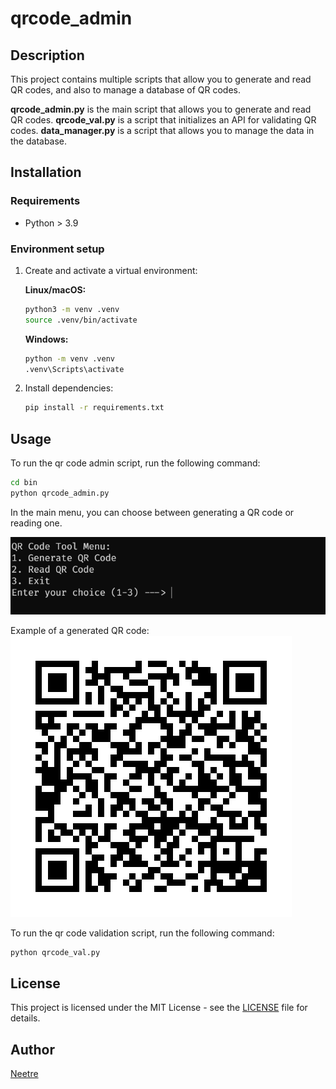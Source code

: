 # qrcode_admin

## Description

This project contains multiple scripts that allow you to generate and read QR codes, and also to manage a database of QR codes.

**qrcode_admin.py** is the main script that allows you to generate and read QR codes.
**qrcode_val.py** is a script that initializes an API for validating QR codes.
**data_manager.py** is a script that allows you to manage the data in the database.

## Installation

### Requirements

- Python > 3.9

### Environment setup

1. Create and activate a virtual environment:

   **Linux/macOS:**

   ```bash
   python3 -m venv .venv
   source .venv/bin/activate
   ```

   **Windows:**

    ```bash
   python -m venv .venv
   .venv\Scripts\activate
   ```

2. Install dependencies:

   ```bash
   pip install -r requirements.txt
   ```

## Usage

To run the qr code admin script, run the following command:

```bash
cd bin
python qrcode_admin.py
```
In the main menu, you can choose between generating a QR code or reading one.

![Menu](data/readme/menu.png)

Example of a generated QR code:
![Test](data/readme/test.png)

To run the qr code validation script, run the following command:

```bash
python qrcode_val.py
```

## License

This project is licensed under the MIT License - see the [LICENSE](LICENSE) file for details.

## Author

[Neetre](https://github.com/Neetre)
